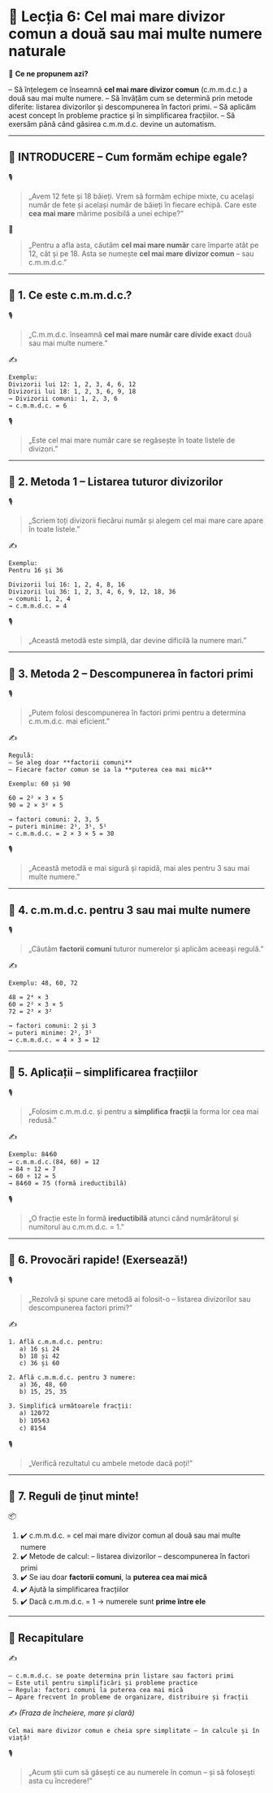 # 📘 Lecția 6: Cel mai mare divizor comun a două sau mai multe numere naturale

🎯 **Ce ne propunem azi?**

 – Să înțelegem ce înseamnă **cel mai mare divizor comun** (c.m.m.d.c.) a două sau mai multe numere.
 – Să învățăm cum se determină prin metode diferite: listarea divizorilor și descompunerea în factori primi.
 – Să aplicăm acest concept în probleme practice și în simplificarea fracțiilor.
 – Să exersăm până când găsirea c.m.m.d.c. devine un automatism.

------

## 🔔 INTRODUCERE – Cum formăm echipe egale?

🎙️

> „Avem 12 fete și 18 băieți. Vrem să formăm echipe mixte, cu același număr de fete și același număr de băieți în fiecare echipă. Care este **cea mai mare** mărime posibilă a unei echipe?”

🧠

> „Pentru a afla asta, căutăm **cel mai mare număr** care împarte atât pe 12, cât și pe 18.
>  Asta se numește **cel mai mare divizor comun** – sau c.m.m.d.c.”

------

## 🔹 1. Ce este c.m.m.d.c.?

🎙️

> „C.m.m.d.c. înseamnă **cel mai mare număr care divide exact** două sau mai multe numere.”

✍️

```
Exemplu:
Divizorii lui 12: 1, 2, 3, 4, 6, 12  
Divizorii lui 18: 1, 2, 3, 6, 9, 18  
→ Divizorii comuni: 1, 2, 3, 6  
→ c.m.m.d.c. = 6
```

🎙️

> „Este cel mai mare număr care se regăsește în toate listele de divizori.”

------

## 🔹 2. Metoda 1 – Listarea tuturor divizorilor

🎙️

> „Scriem toți divizorii fiecărui număr și alegem cel mai mare care apare în toate listele.”

✍️

```
Exemplu:  
Pentru 16 și 36

Divizorii lui 16: 1, 2, 4, 8, 16  
Divizorii lui 36: 1, 2, 3, 4, 6, 9, 12, 18, 36  
→ comuni: 1, 2, 4  
→ c.m.m.d.c. = 4
```

🎙️

> „Această metodă este simplă, dar devine dificilă la numere mari.”

------

## 🔹 3. Metoda 2 – Descompunerea în factori primi

🎙️

> „Putem folosi descompunerea în factori primi pentru a determina c.m.m.d.c. mai eficient.”

✍️

```
Regulă:
– Se aleg doar **factorii comuni**
– Fiecare factor comun se ia la **puterea cea mai mică**

Exemplu: 60 și 90

60 = 2² × 3 × 5  
90 = 2 × 3² × 5

→ factori comuni: 2, 3, 5  
→ puteri minime: 2¹, 3¹, 5¹  
→ c.m.m.d.c. = 2 × 3 × 5 = 30
```

🎙️

> „Această metodă e mai sigură și rapidă, mai ales pentru 3 sau mai multe numere.”

------

## 🔹 4. c.m.m.d.c. pentru 3 sau mai multe numere

🎙️

> „Căutăm **factorii comuni** tuturor numerelor și aplicăm aceeași regulă.”

✍️

```
Exemplu: 48, 60, 72

48 = 2⁴ × 3  
60 = 2² × 3 × 5  
72 = 2³ × 3²

→ factori comuni: 2 și 3  
→ puteri minime: 2², 3¹  
→ c.m.m.d.c. = 4 × 3 = 12
```

------

## 🔹 5. Aplicații – simplificarea fracțiilor

🎙️

> „Folosim c.m.m.d.c. și pentru a **simplifica fracții** la forma lor cea mai redusă.”

✍️

```
Exemplu: 84⁄60  
→ c.m.m.d.c.(84, 60) = 12  
→ 84 ÷ 12 = 7  
→ 60 ÷ 12 = 5  
→ 84⁄60 = 7⁄5 (formă ireductibilă)
```

🎙️

> „O fracție este în formă **ireductibilă** atunci când numărătorul și numitorul au c.m.m.d.c. = 1.”

------

## 🔹 6. Provocări rapide! (Exersează!)

🎙️

> „Rezolvă și spune care metodă ai folosit-o – listarea divizorilor sau descompunerea factori primi?”

✍️

```
1. Află c.m.m.d.c. pentru:
   a) 16 și 24  
   b) 18 și 42  
   c) 36 și 60

2. Află c.m.m.d.c. pentru 3 numere:
   a) 36, 48, 60  
   b) 15, 25, 35

3. Simplifică următoarele fracții:
   a) 120⁄72  
   b) 105⁄63  
   c) 81⁄54
```

🎙️

> „Verifică rezultatul cu ambele metode dacă poți!”

------

## 🔹 7. Reguli de ținut minte!

📦

1. ✔️ c.m.m.d.c. = cel mai mare divizor comun al două sau mai multe numere
2. ✔️ Metode de calcul:
    – listarea divizorilor
    – descompunerea în factori primi
3. ✔️ Se iau doar **factorii comuni**, la **puterea cea mai mică**
4. ✔️ Ajută la simplificarea fracțiilor
5. ✔️ Dacă c.m.m.d.c. = 1 → numerele sunt **prime între ele**

------

## 🔁 Recapitulare

✍️

```
– c.m.m.d.c. se poate determina prin listare sau factori primi  
– Este util pentru simplificări și probleme practice  
– Regula: factori comuni la puterea cea mai mică  
– Apare frecvent în probleme de organizare, distribuire și fracții
```

✍️ *(Fraza de încheiere, mare și clară)*

```
Cel mai mare divizor comun e cheia spre simplitate – în calcule și în viață!
```

🎙️

> „Acum știi cum să găsești ce au numerele în comun – și să folosești asta cu încredere!”